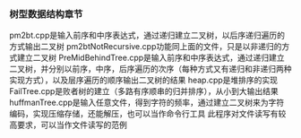 ### 树型数据结构章节
pm2bt.cpp是输入前序和中序表达式，通过递归建立二叉树，以后序递归遍历的方式输出二叉树
pm2btNotRecursive.cpp功能同上面的文件，只是以非递归的方式建立二叉树
PreMidBehindTree.cpp是输入前序和中序表达式，通过递归建立二叉树，并分别以前序，中序，后序遍历的次序（每种方式又有递归和非递归两种实现方式），以及层序遍历的顺序输出二叉树的结果
heap.cpp是堆排序的实现
FailTree.cpp是败者树的建立（多路有序顺串的归并排序），从小到大输出结果
huffmanTree.cpp是输入任意文件，得到字符的频率，通过建立二叉树来为字符编码，实现压缩存储，还能解压，也可以当作命令行工具
此程序对文件读写有较高要求，可以当作文件读写的范例